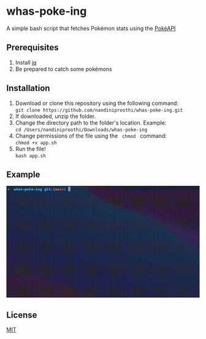 # whas-poke-ing

A simple bash script that fetches Pokémon stats using the [PokéAPI](https://pokeapi.co/)

## Prerequisites

1. Install [jq](https://stedolan.github.io/jq/download/)
2. Be prepared to catch some pokémons

## Installation

1. Download or clone this repository using the following command: <br> `git clone https://github.com/nandiniproothi/whas-poke-ing.git`
2. If downloaded, unzip the folder.
3. Change the directory path to the folder's location. Example: <br> `cd /Users/nandiniproothi/Downloads/whas-poke-ing`
4. Change permissions of the file using the <code> chmod </code> command: <br> `chmod +x app.sh`
5. Run the file! <br> `bash app.sh`

## Example

[![demo of whas-pokeing](demo.gif)]({https://vimeo.com/582533303} "demo: whas-pokeing")

## License

[MIT](https://github.com/nandiniproothi/whas-poke-ing/blob/main/LICENSE)
